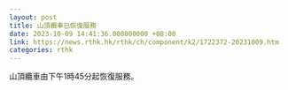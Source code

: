 ```yaml
---
layout: post
title: 山頂纜車已恢復服務
date: 2023-10-09 14:41:36.000000000 +08:00
link: https://news.rthk.hk/rthk/ch/component/k2/1722372-20231009.htm
categories: rthk
---
```


山頂纜車由下午1時45分起恢復服務。
